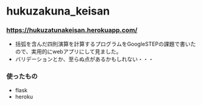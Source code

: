 # hukuzakuna_keisan
### https://hukuzatunakeisan.herokuapp.com/

+ 括弧を含んだ四則演算を計算するプログラムをGoogleSTEPの課題で書いたので、実用的にwebアプリにして見ました。
+ バリデーションとか、至らぬ点があるかもしれない・・・

### 使ったもの
+ flask
+ heroku

